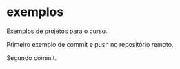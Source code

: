 # exemplos
Exemplos de projetos para o curso. 

Primeiro exemplo de commit e push no repositório remoto. 

Segundo commit.
